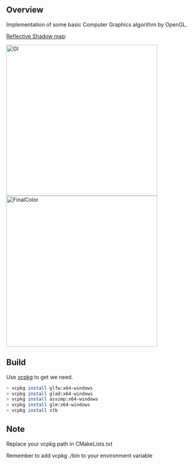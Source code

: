 ## Overview
Implementation of some basic Computer Graphics algorithm by OpenGL.

[Reflective Shadow map](http://www.klayge.org/material/3_12/GI/rsm.pdf):

<img src="https://github.com/ArthurHsu142857/ComputerGraphicsAlgo/assets/43297470/1206033c-f277-4447-95fc-e77e65588875" alt="GI" width="400"/>
<img src="https://github.com/ArthurHsu142857/ComputerGraphicsAlgo/assets/43297470/0ab8c9e3-0ca9-4944-8d37-b2cb96c5fa36" alt="FinalColor" width="400"/>

## Build
Use [vcpkg](https://github.com/microsoft/vcpkg) to get we need.

``` sh
> vcpkg install glfw:x64-windows
> vcpkg install glad:x64-windows
> vcpkg install assimp:x64-windows
> vcpkg install glm:x64-windows
> vcpkg install stb
```
## Note
Replace your vcpkg path in CMakeLists.txt

Remember to add vcpkg ./bin to your environment variable
